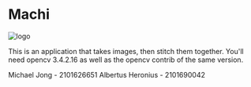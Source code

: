# Machi

![logo](https://i.postimg.cc/mkDJMZ7V/6b1e9212d891c6c3ce6cc33db3f057a4d7c202car1-1280-719v2-uhq.jpg)

This is an application that takes images, then stitch them together. You'll need opencv 3.4.2.16 as well as the opencv contrib of the same version.

Michael Jong - 2101626651
Albertus Heronius - 2101690042
